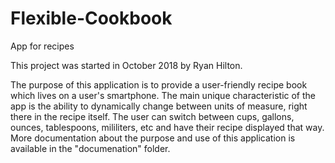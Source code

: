 # Flexible-Cookbook
App for recipes

This project was started in October 2018 by Ryan Hilton.

The purpose of this application is to provide a user-friendly recipe book
which lives on a user's smartphone.  The main unique characteristic of the
app is the ability to dynamically change between units of measure, right there
in the recipe itself.  The user can switch between cups, gallons, ounces,
tablespoons, mililiters, etc and have their recipe displayed that way.
More documentation about the purpose and use of this application is available
in the "documenation" folder.
